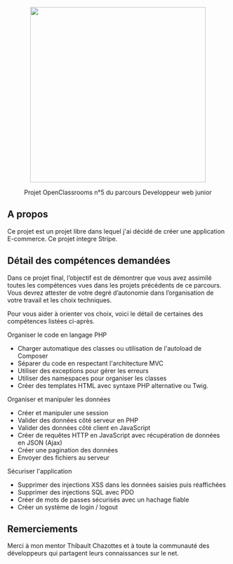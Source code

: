 <p align="center"><a href="https://laravel.com" target="_blank"><img src="http://projet5sas.fr/images/logo2.png" width="400"></a></p>

<p align="center">
Projet OpenClassrooms n°5 du parcours Developpeur web junior
</p>

## A propos

Ce projet est un projet libre dans lequel j'ai décidé de créer une application E-commerce.
Ce projet integre Stripe.


## Détail des compétences demandées

Dans ce projet final, l’objectif est de démontrer que vous avez assimilé toutes les compétences vues dans les projets précédents de ce parcours. Vous devrez attester de votre degré d’autonomie dans l’organisation de votre travail et les choix techniques.

Pour vous aider à orienter vos choix, voici le détail de certaines des compétences listées ci-après. 

Organiser le code en langage PHP

- Charger automatique des classes ou utilisation de l'autoload de Composer
- Séparer du code en respectant l'architecture MVC
- Utiliser des exceptions pour gérer les erreurs
- Utiliser des namespaces pour organiser les classes
- Créer des templates HTML avec syntaxe PHP alternative ou Twig.

Organiser et manipuler les données

- Créer et manipuler une session
- Valider des données côté serveur en PHP
- Valider des données côté client en JavaScript
- Créer de requêtes HTTP en JavaScript avec récupération de données en JSON (Ajax)
- Créer une pagination des données
- Envoyer des fichiers au serveur

Sécuriser l'application

- Supprimer des injections XSS dans les données saisies puis réaffichées
- Supprimer des injections SQL avec PDO
- Créer de mots de passes sécurisés avec un hachage fiable
- Créer un système de login / logout



## Remerciements

Merci à mon mentor Thibault Chazottes et à toute la communauté des développeurs qui partagent leurs connaissances sur le net.

